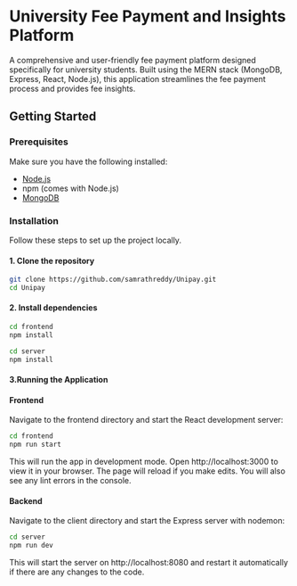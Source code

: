 # University Fee Payment and Insights Platform

A comprehensive and user-friendly fee payment platform designed specifically for university students. Built using the MERN stack (MongoDB, Express, React, Node.js), this application streamlines the fee payment process and provides fee insights.

## Getting Started

### Prerequisites

Make sure you have the following installed:

- [Node.js](https://nodejs.org/)
- npm (comes with Node.js)
- [MongoDB](https://www.mongodb.com/)

### Installation

Follow these steps to set up the project locally.

#### 1. Clone the repository

```bash
git clone https://github.com/samrathreddy/Unipay.git
cd Unipay
```

#### 2. Install dependencies

```bash
cd frontend
npm install
```

```bash
cd server
npm install
```

#### 3.Running the Application
#### Frontend
Navigate to the frontend directory and start the React development server:

```bash
cd frontend
npm run start
```

This will run the app in development mode. Open http://localhost:3000 to view it in your browser. The page will reload if you make edits. You will also see any lint errors in the console.

#### Backend
Navigate to the client directory and start the Express server with nodemon:

```bash
cd server
npm run dev
```
This will start the server on http://localhost:8080 and restart it automatically if there are any changes to the code.
